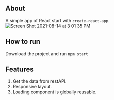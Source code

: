 ## About
A simple app of React start with `create-react-app`.
![Screen Shot 2021-08-14 at 3 01 35 PM](https://user-images.githubusercontent.com/16454619/129457641-7eeaf8c2-3de1-4b1f-8037-c1409a9eca85.png)

## How to run
Download the project and run `npm start`
## Features
1. Get the data from restAPI.
2. Responsive layout.
3. Loading component is globally reusable.
